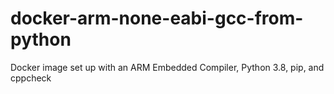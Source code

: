 # docker-arm-none-eabi-gcc-from-python

Docker image set up with an ARM Embedded Compiler, Python 3.8, pip, and cppcheck 

